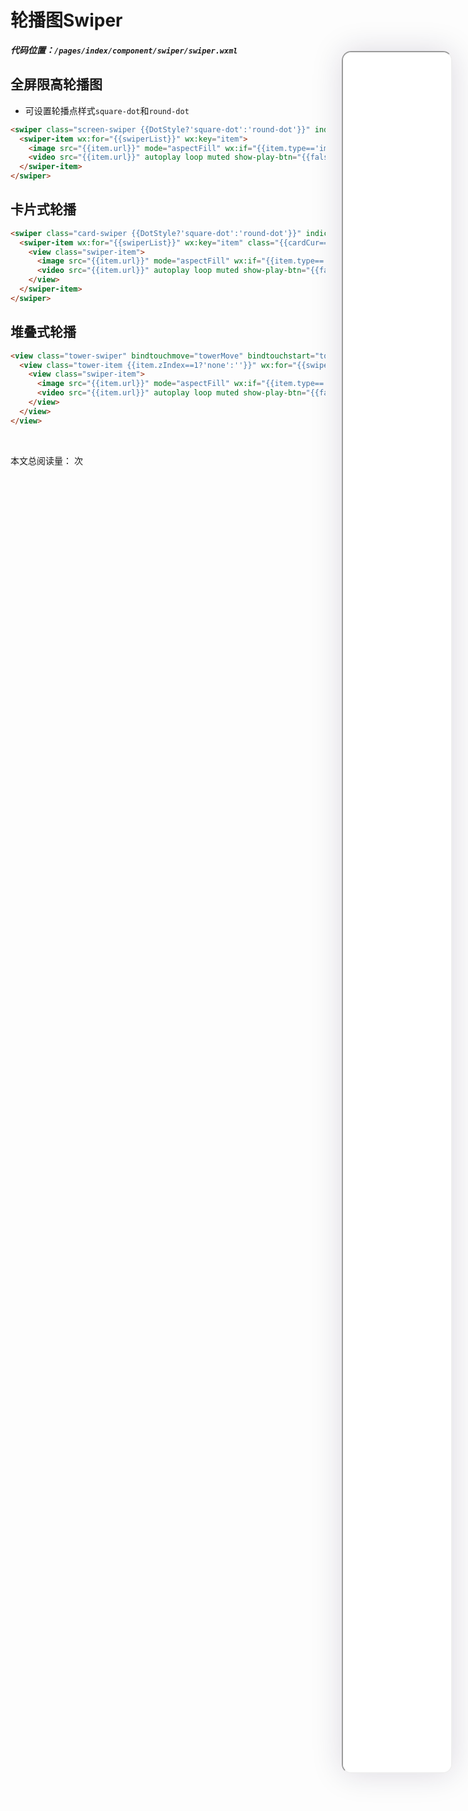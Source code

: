 <!--
 * @Descripttion: 
 * @version: V1.0
 * @Author: Xiaokang Lei
 * @email: lxk201808@163.com
 * @Date: 2022-12-02 17:53:22
 * @LastEditors: Xiaokang Lei
 * @LastEditTime: 2022-12-09 17:05:15
-->

<div class="minipre" style="width:18%; height:86%; float:right; position:fixed; right:3%;top: 4%;z-index: 99;">
    <iframe src="./h5/index.html#/pages/index/component/swiper/swiper" width="100%" height="80%" style="border-radius:15px; box-shadow:0 0 50px 0px rgb(30 0 60 / 15%);"></iframe>
</div>

# 轮播图Swiper

***代码位置：`/pages/index/component/swiper/swiper.wxml`***

## 全屏限高轮播图

- 可设置轮播点样式`square-dot`和`round-dot`

```html
<swiper class="screen-swiper {{DotStyle?'square-dot':'round-dot'}}" indicator-dots="true" circular="true" autoplay="true" interval="5000" duration="500">
  <swiper-item wx:for="{{swiperList}}" wx:key="item">
    <image src="{{item.url}}" mode="aspectFill" wx:if="{{item.type=='image'}}"></image>
    <video src="{{item.url}}" autoplay loop muted show-play-btn="{{false}}" controls="{{false}}" objectFit="cover" wx:if="{{item.type=='video'}}"></video>
  </swiper-item>
</swiper>
```

## 卡片式轮播

```html
<swiper class="card-swiper {{DotStyle?'square-dot':'round-dot'}}" indicator-dots="true" circular="true" autoplay="true" interval="5000" duration="500" bindchange="cardSwiper" previousMargin="0.01rpx" indicator-color="#8799a3" indicator-active-color="#0081ff">
  <swiper-item wx:for="{{swiperList}}" wx:key="item" class="{{cardCur==index?'cur':''}}">
    <view class="swiper-item">
      <image src="{{item.url}}" mode="aspectFill" wx:if="{{item.type=='image'}}"></image>
      <video src="{{item.url}}" autoplay loop muted show-play-btn="{{false}}" controls="{{false}}" objectFit="cover" wx:if="{{item.type=='video'}}"></video>
    </view>
  </swiper-item>
</swiper>
```

## 堆叠式轮播

```html
<view class="tower-swiper" bindtouchmove="towerMove" bindtouchstart="towerStart" bindtouchend="towerEnd">
  <view class="tower-item {{item.zIndex==1?'none':''}}" wx:for="{{swiperList}}" wx:key="item" style="--index:{{item.zIndex}};--left:{{item.mLeft}}">
    <view class="swiper-item">
      <image src="{{item.url}}" mode="aspectFill" wx:if="{{item.type=='image'}}"></image>
      <video src="{{item.url}}" autoplay loop muted show-play-btn="{{false}}" controls="{{false}}" objectFit="cover" wx:if="{{item.type=='video'}}"></video>
    </view>
  </view>
</view>
```

<br>

本文总阅读量：<span id="busuanzi_value_page_pv"></span> 次
